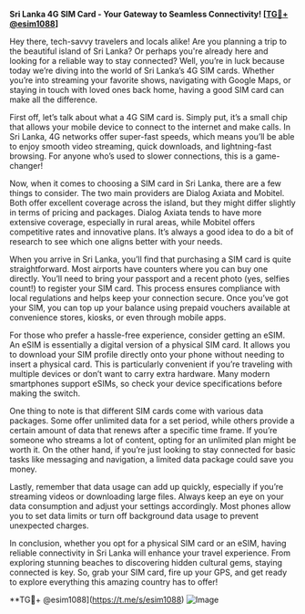 **Sri Lanka 4G SIM Card - Your Gateway to Seamless Connectivity! [[TG💪+ @esim1088](https://t.me/s/esim1088)]**

Hey there, tech-savvy travelers and locals alike! Are you planning a trip to the beautiful island of Sri Lanka? Or perhaps you're already here and looking for a reliable way to stay connected? Well, you’re in luck because today we’re diving into the world of Sri Lanka’s 4G SIM cards. Whether you’re into streaming your favorite shows, navigating with Google Maps, or staying in touch with loved ones back home, having a good SIM card can make all the difference.

First off, let’s talk about what a 4G SIM card is. Simply put, it’s a small chip that allows your mobile device to connect to the internet and make calls. In Sri Lanka, 4G networks offer super-fast speeds, which means you’ll be able to enjoy smooth video streaming, quick downloads, and lightning-fast browsing. For anyone who’s used to slower connections, this is a game-changer!

Now, when it comes to choosing a SIM card in Sri Lanka, there are a few things to consider. The two main providers are Dialog Axiata and Mobitel. Both offer excellent coverage across the island, but they might differ slightly in terms of pricing and packages. Dialog Axiata tends to have more extensive coverage, especially in rural areas, while Mobitel offers competitive rates and innovative plans. It’s always a good idea to do a bit of research to see which one aligns better with your needs.

When you arrive in Sri Lanka, you’ll find that purchasing a SIM card is quite straightforward. Most airports have counters where you can buy one directly. You’ll need to bring your passport and a recent photo (yes, selfies count!) to register your SIM card. This process ensures compliance with local regulations and helps keep your connection secure. Once you’ve got your SIM, you can top up your balance using prepaid vouchers available at convenience stores, kiosks, or even through mobile apps.

For those who prefer a hassle-free experience, consider getting an eSIM. An eSIM is essentially a digital version of a physical SIM card. It allows you to download your SIM profile directly onto your phone without needing to insert a physical card. This is particularly convenient if you’re traveling with multiple devices or don’t want to carry extra hardware. Many modern smartphones support eSIMs, so check your device specifications before making the switch.

One thing to note is that different SIM cards come with various data packages. Some offer unlimited data for a set period, while others provide a certain amount of data that renews after a specific time frame. If you’re someone who streams a lot of content, opting for an unlimited plan might be worth it. On the other hand, if you’re just looking to stay connected for basic tasks like messaging and navigation, a limited data package could save you money.

Lastly, remember that data usage can add up quickly, especially if you’re streaming videos or downloading large files. Always keep an eye on your data consumption and adjust your settings accordingly. Most phones allow you to set data limits or turn off background data usage to prevent unexpected charges.

In conclusion, whether you opt for a physical SIM card or an eSIM, having reliable connectivity in Sri Lanka will enhance your travel experience. From exploring stunning beaches to discovering hidden cultural gems, staying connected is key. So, grab your SIM card, fire up your GPS, and get ready to explore everything this amazing country has to offer!

**TG💪+ @esim1088](https://t.me/s/esim1088) ![Image](https://i.postimg.cc/Y0z9fWf4/image.png)